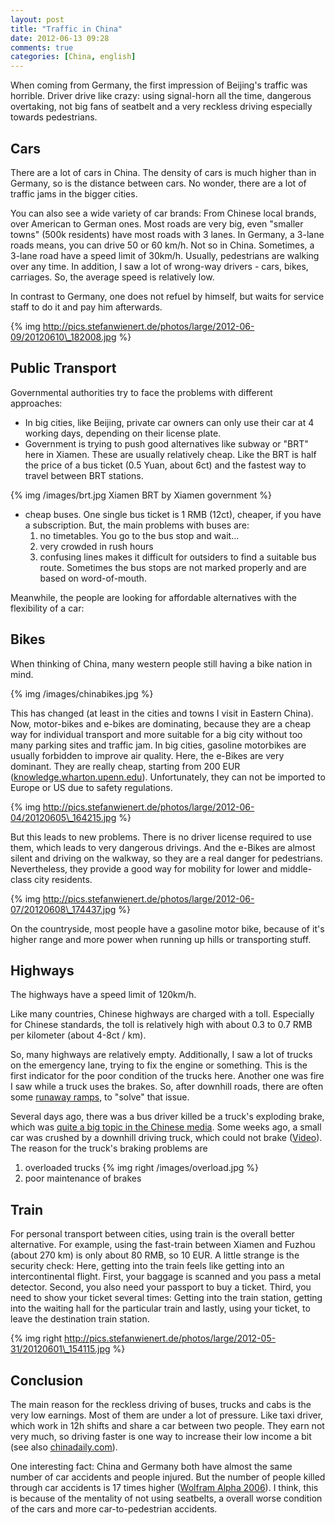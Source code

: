 ```yaml
---
layout: post
title: "Traffic in China"
date: 2012-06-13 09:28
comments: true
categories: [China, english]
---
```

When coming from Germany, the first impression of Beijing's traffic was horrible. Driver drive like crazy: using signal-horn all the time, dangerous overtaking, not big fans of seatbelt and a very reckless driving especially towards pedestrians.

## Cars

There are a lot of cars in China. The density of cars is much higher than in Germany, so is the distance between cars. No wonder, there are a lot of traffic jams in the bigger cities.

You can also see a wide variety of car brands: From Chinese local brands, over American to German ones. Most roads are very big, even "smaller towns" (500k residents) have most roads with 3 lanes. In Germany, a 3-lane roads means, you can drive 50 or 60 km/h. Not so in China. Sometimes, a 3-lane road have a speed limit of 30km/h. Usually, pedestrians are walking over any time. In addition, I saw a lot of wrong-way drivers - cars, bikes, carriages. So, the average speed is relatively low.

In contrast to Germany, one does not refuel by himself, but waits for service staff to do it and pay him afterwards.

{% img http://pics.stefanwienert.de/photos/large/2012-06-09/20120610\_182008.jpg %}

## Public Transport
Governmental authorities try to face the problems with different approaches:

* In big cities, like Beijing, private car owners can only use their car at 4 working days, depending on their license plate.
* Government is trying to push good alternatives like subway or "BRT" here in Xiamen. These are usually relatively cheap. Like the BRT is half the price of a bus ticket (0.5 Yuan, about 6ct) and the fastest way to travel between BRT stations.

{% img /images/brt.jpg Xiamen BRT by Xiamen government %}

* cheap buses. One single bus ticket is 1 RMB (12ct), cheaper, if you have a subscription. But, the main problems with buses are:
  1. no timetables. You go to the bus stop and wait...
  2. very crowded in rush hours
  3. confusing lines makes it difficult for outsiders to find a suitable bus route. Sometimes the bus stops are not marked properly and are based on word-of-mouth.

Meanwhile, the people are looking for affordable alternatives with the flexibility of a car:

## Bikes

When thinking of China, many western people still having a bike nation in mind.

{% img /images/chinabikes.jpg %}

This has changed (at least in the cities and towns I visit in Eastern China). Now, motor-bikes and e-bikes are dominating, because they are a cheap way for individual transport and more suitable for a big city without too many parking sites and traffic jam. In big cities, gasoline motorbikes are usually forbidden to improve air quality. Here, the e-Bikes are very dominant. They are really cheap, starting from 200 EUR ([knowledge.wharton.upenn.edu](http://knowledge.wharton.upenn.edu/arabic/article.cfm?articleid=2751)). Unfortunately, they can not be imported to Europe or US due to safety regulations.

{% img http://pics.stefanwienert.de/photos/large/2012-06-04/20120605\_164215.jpg %}

But this leads to new problems. There is no driver license required to use them, which leads to very dangerous drivings. And the e-Bikes are almost silent and driving on the walkway, so they are a real danger for pedestrians. Nevertheless, they provide a good way for mobility for lower and middle-class city residents.

{% img http://pics.stefanwienert.de/photos/large/2012-06-07/20120608\_174437.jpg %}

On the countryside, most people have a gasoline motor bike, because of it's higher range and more power when running up hills or transporting stuff.

## Highways
The highways have a speed limit of 120km/h.

Like many countries, Chinese highways are charged with a toll. Especially for Chinese standards, the toll is relatively high with about 0.3 to 0.7 RMB per kilometer (about 4-8ct / km).

So, many highways are relatively empty. Additionally, I saw a lot of trucks on the emergency lane, trying to fix the engine or something. This is the first indicator for the poor condition of the trucks here. Another one was fire I saw while a truck uses the brakes. So, after downhill roads, there are often some [runaway ramps](http://en.wikipedia.org/wiki/Runaway_truck_ramp), to "solve" that issue.

Several days ago, there was a bus driver killed be a truck's exploding brake, which was [quite a big topic in the Chinese media](http://usa.chinadaily.com.cn/china/2012-06/08/content_15484218.htm).
Some weeks ago, a small car was crushed by a downhill driving truck, which could not brake ([Video](http://my.ku6.com/watch?v=d3A_he7qS-jid53KSqed5A..#share)). The reason for the truck's braking problems are

1. overloaded trucks
{% img right /images/overload.jpg %}
2. poor maintenance of brakes


## Train
For personal transport between cities, using train is the overall better alternative. For example, using the fast-train between Xiamen and Fuzhou (about 270 km) is only about 80 RMB, so 10 EUR. A little strange is the security check: Here, getting into the train feels like getting into an intercontinental flight. First, your baggage is scanned and you pass a metal detector. Second, you also need your passport to buy a ticket. Third, you need to show your ticket several times: Getting into the train station, getting into the waiting hall for the particular train and lastly, using your ticket, to leave the destination train station.

{% img right http://pics.stefanwienert.de/photos/large/2012-05-31/20120601\_154115.jpg %}

## Conclusion

The main reason for the reckless driving of buses, trucks and cabs is the very low earnings. Most of them are under a lot of pressure. Like taxi driver, which work in 12h shifts and share a car between two people. They earn not very much, so driving faster is one way to increase their low income a bit (see also [chinadaily.com](http://www.chinadaily.com.cn/china/2012-06/11/content_15494142.htm)).

One interesting fact: China and Germany both have almost the same number of car accidents and people injured. But the number of people killed through car accidents is 17 times higher ([Wolfram Alpha 2006](http://www.wolframalpha.com/input/?i=car+accidents+in+china+and+germany)). I think, this is because of the mentality of not using seatbelts, a overall worse condition of the cars and more car-to-pedestrian accidents.

